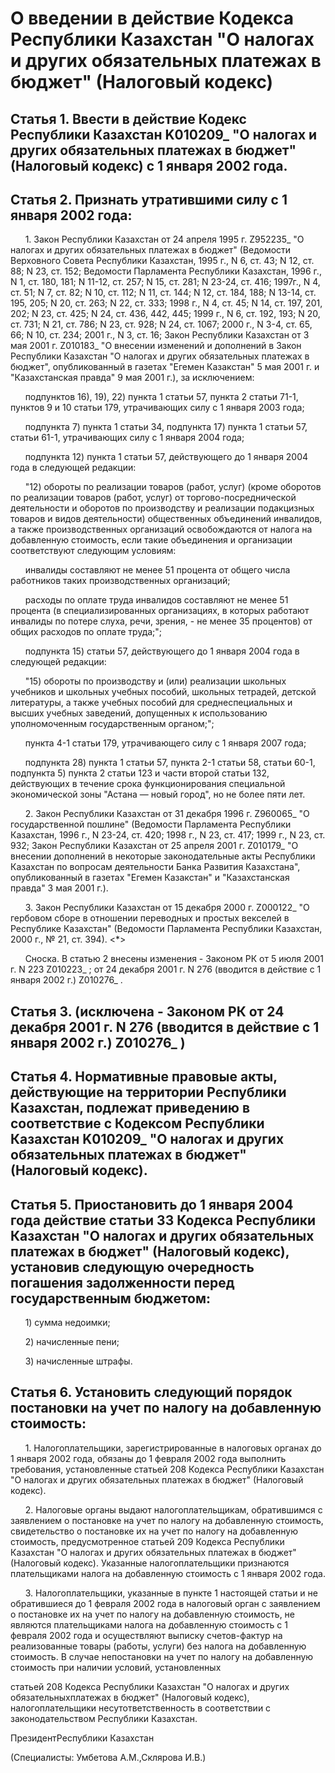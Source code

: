# О введении в действие Кодекса Республики Казахстан "О налогах и других обязательных платежах в бюджет" (Налоговый кодекс)

## Статья 1. Ввести в действие Кодекс Республики Казахстан K010209_ "О налогах и других обязательных платежах в бюджет" (Налоговый кодекс) с 1 января 2002 года.

## Статья 2. Признать утратившими силу с 1 января 2002 года:

      1. Закон Республики Казахстан от 24 апреля 1995 г. Z952235_ "О налогах и других обязательных платежах в бюджет" (Ведомости Верховного Совета Республики Казахстан, 1995 г., N 6, ст. 43; N 12, ст. 88; N 23, ст. 152; Ведомости Парламента Республики Казахстан, 1996 г., N 1, ст. 180, 181; N 11-12, ст. 257; N 15, ст. 281; N 23-24, ст. 416; 1997г., N 4, ст. 51; N 7, ст. 82; N 10, ст. 112; N 11, ст. 144; N 12, ст. 184, 188; N 13-14, ст. 195, 205; N 20, ст. 263; N 22, ст. 333; 1998 г., N 4, ст. 45; N 14, ст. 197, 201, 202; N 23, ст. 425; N 24, ст. 436, 442, 445; 1999 г., N 6, ст. 192, 193; N 20, ст. 731; N 21, ст. 786; N 23, ст. 928; N 24, ст. 1067; 2000 г., N 3-4, ст. 65, 66; N 10, ст. 234; 2001 г., N 3, ст. 16; Закон Республики Казахстан от 3 мая 2001 г. Z010183_ "О внесении изменений и дополнений в Закон Республики Казахстан "О налогах и других обязательных платежах в бюджет", опубликованный в газетах "Егемен Казакстан" 5 мая 2001 г. и "Казахстанская правда" 9 мая 2001 г.), за исключением:

      подпунктов 16), 19), 22) пункта 1 статьи 57, пункта 2 статьи 71-1, пунктов 9 и 10 статьи 179, утрачивающих силу с 1 января 2003 года;

      подпункта 7) пункта 1 статьи 34, подпункта 17) пункта 1 статьи 57, статьи 61-1, утрачивающих силу с 1 января 2004 года;

      подпункта 12) пункта 1 статьи 57, действующего до 1 января 2004 года в следующей редакции:

      "12) обороты по реализации товаров (работ, услуг) (кроме оборотов по реализации товаров (работ, услуг) от торгово-посреднической деятельности и оборотов по производству и реализации подакцизных товаров и видов деятельности) общественных объединений инвалидов, а также производственных организаций освобождаются от налога на добавленную стоимость, если такие объединения и организации соответствуют следующим условиям:

      инвалиды составляют не менее 51 процента от общего числа работников таких производственных организаций;

      расходы по оплате труда инвалидов составляют не менее 51 процента (в специализированных организациях, в которых работают инвалиды по потере слуха, речи, зрения, - не менее 35 процентов) от общих расходов по оплате труда;";

      подпункта 15) статьи 57, действующего до 1 января 2004 года в следующей редакции:

      "15) обороты по производству и (или) реализации школьных учебников и школьных учебных пособий, школьных тетрадей, детской литературы, а также учебных пособий для среднеспециальных и высших учебных заведений, допущенных к использованию уполномоченным государственным органом;";

      пункта 4-1 статьи 179, утрачивающего силу с 1 января 2007 года;

      подпункта 28) пункта 1 статьи 57, пункта 2-1 статьи 58, статьи 60-1, подпункта 5) пункта 2 статьи 123 и части второй статьи 132, действующих в течение срока функционирования специальной экономической зоны "Астана — новый город", но не более пяти лет.

      2. Закон Республики Казахстан от 31 декабря 1996 г. Z960065_ "О государственной пошлине" (Ведомости Парламента Республики Казахстан, 1996 г., N 23-24, ст. 420; 1998 г., N 23, ст. 417; 1999 г., N 23, ст. 932; Закон Республики Казахстан от 25 апреля 2001 г. Z010179_ "О внесении дополнений в некоторые законодательные акты Республики Казахстан по вопросам деятельности Банка Развития Казахстана", опубликованный в газетах "Егемен Казакстан" и "Казахстанская правда" 3 мая 2001 г.).

      3. Закон Республики Казахстан от 15 декабря 2000 г. Z000122_ "О гербовом сборе в отношении переводных и простых векселей в Республике Казахстан" (Ведомости Парламента Республики Казахстан, 2000 г., № 21, ст. 394). <*>

      Сноска. В статью 2 внесены изменения - Законом РК от 5 июля 2001 г. N 223 Z010223_ ; от 24 декабря 2001 г. N 276 (вводится в действие с 1 января 2002 г.) Z010276_ .

## Статья 3. (исключена - Законом РК от 24 декабря 2001 г. N 276 (вводится в действие с 1 января 2002 г.) Z010276_ )

## Статья 4. Нормативные правовые акты, действующие на территории Республики Казахстан, подлежат приведению в соответствие с Кодексом Республики Казахстан K010209_ "О налогах и других обязательных платежах в бюджет" (Налоговый кодекс).

## Статья 5. Приостановить до 1 января 2004 года действие статьи 33 Кодекса Республики Казахстан "О налогах и других обязательных платежах в бюджет" (Налоговый кодекс), установив следующую очередность погашения задолженности перед государственным бюджетом:

      1) сумма недоимки;

      2) начисленные пени;

      3) начисленные штрафы.

## Статья 6. Установить следующий порядок постановки на учет по налогу на добавленную стоимость:

      1. Налогоплательщики, зарегистрированные в налоговых органах до 1 января 2002 года, обязаны до 1 февраля 2002 года выполнить требования, установленные статьей 208 Кодекса Республики Казахстан "О налогах и других обязательных платежах в бюджет" (Налоговый кодекс).

      2. Налоговые органы выдают налогоплательщикам, обратившимся с заявлением о постановке на учет по налогу на добавленную стоимость, свидетельство о постановке их на учет по налогу на добавленную стоимость, предусмотренное статьей 209 Кодекса Республики Казахстан "О налогах и других обязательных платежах в бюджет" (Налоговый кодекс). Указанные налогоплательщики признаются плательщиками налога на добавленную стоимость с 1 января 2002 года.

      3. Налогоплательщики, указанные в пункте 1 настоящей статьи и не обратившиеся до 1 февраля 2002 года в налоговый орган с заявлением о постановке их на учет по налогу на добавленную стоимость, не являются плательщиками налога на добавленную стоимость с 1 февраля 2002 года и осуществляют выписку счетов-фактур на реализованные товары (работы, услуги) без налога на добавленную стоимость. В случае непостановки на учет по налогу на добавленную стоимость при наличии условий, установленных

статьей 208 Кодекса Республики Казахстан "О налогах и других обязательныхплатежах в бюджет" (Налоговый кодекс), налогоплательщики несутответственность в соответствии с законодательством Республики Казахстан.

ПрезидентРеспублики Казахстан

(Специалисты: Умбетова А.М.,Склярова И.В.)

